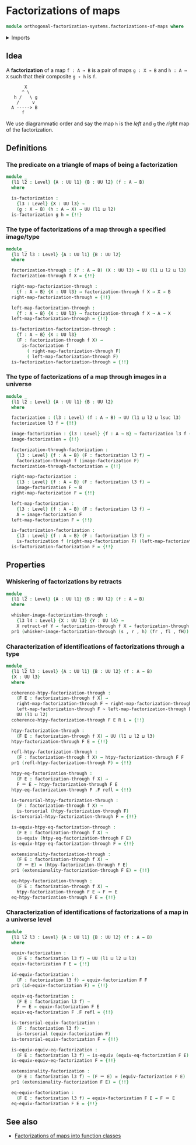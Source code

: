 # Factorizations of maps

```agda
module orthogonal-factorization-systems.factorizations-of-maps where
```

<details><summary>Imports</summary>

```agda
open import foundation.action-on-identifications-functions
open import foundation.conjunction
open import foundation.dependent-pair-types
open import foundation.equivalences
open import foundation.function-types
open import foundation.fundamental-theorem-of-identity-types
open import foundation.homotopies
open import foundation.homotopy-induction
open import foundation.identity-types
open import foundation.propositions
open import foundation.retractions
open import foundation.retracts-of-types
open import foundation.sections
open import foundation.structure-identity-principle
open import foundation.torsorial-type-families
open import foundation.univalence
open import foundation.universe-levels
open import foundation.whiskering-homotopies
```

</details>

## Idea

A **factorization** of a map `f : A → B` is a pair of maps `g : X → B` and
`h : A → X` such that their composite `g ∘ h` is `f`.

```text
       X
      ^ \
   h /   \ g
    /     v
  A -----> B
      f
```

We use diagrammatic order and say the map `h` is the _left_ and `g` the _right_
map of the factorization.

## Definitions

### The predicate on a triangle of maps of being a factorization

```agda
module _
  {l1 l2 : Level} {A : UU l1} {B : UU l2} (f : A → B)
  where

  is-factorization :
    {l3 : Level} {X : UU l3} →
    (g : X → B) (h : A → X) → UU (l1 ⊔ l2)
  is-factorization g h = {!!}
```

### The type of factorizations of a map through a specified image/type

```agda
module _
  {l1 l2 l3 : Level} {A : UU l1} {B : UU l2}
  where

  factorization-through : (f : A → B) (X : UU l3) → UU (l1 ⊔ l2 ⊔ l3)
  factorization-through f X = {!!}

  right-map-factorization-through :
    {f : A → B} {X : UU l3} → factorization-through f X → X → B
  right-map-factorization-through = {!!}

  left-map-factorization-through :
    {f : A → B} {X : UU l3} → factorization-through f X → A → X
  left-map-factorization-through = {!!}

  is-factorization-factorization-through :
    {f : A → B} {X : UU l3}
    (F : factorization-through f X) →
      is-factorization f
        ( right-map-factorization-through F)
        ( left-map-factorization-through F)
  is-factorization-factorization-through = {!!}
```

### The type of factorizations of a map through images in a universe

```agda
module _
  {l1 l2 : Level} {A : UU l1} {B : UU l2}
  where

  factorization : (l3 : Level) (f : A → B) → UU (l1 ⊔ l2 ⊔ lsuc l3)
  factorization l3 f = {!!}

  image-factorization : {l3 : Level} {f : A → B} → factorization l3 f → UU l3
  image-factorization = {!!}

  factorization-through-factorization :
    {l3 : Level} {f : A → B} (F : factorization l3 f) →
    factorization-through f (image-factorization F)
  factorization-through-factorization = {!!}

  right-map-factorization :
    {l3 : Level} {f : A → B} (F : factorization l3 f) →
    image-factorization F → B
  right-map-factorization F = {!!}

  left-map-factorization :
    {l3 : Level} {f : A → B} (F : factorization l3 f) →
    A → image-factorization F
  left-map-factorization F = {!!}

  is-factorization-factorization :
    {l3 : Level} {f : A → B} (F : factorization l3 f) →
    is-factorization f (right-map-factorization F) (left-map-factorization F)
  is-factorization-factorization F = {!!}
```

## Properties

### Whiskering of factorizations by retracts

```agda
module _
  {l1 l2 : Level} {A : UU l1} {B : UU l2} (f : A → B)
  where

  whisker-image-factorization-through :
    {l3 l4 : Level} {X : UU l3} {Y : UU l4} →
    X retract-of Y → factorization-through f X → factorization-through f Y
  pr1 (whisker-image-factorization-through (s , r , h) (fr , fl , fH)) = {!!}
```

### Characterization of identifications of factorizations through a type

```agda
module _
  {l1 l2 l3 : Level} {A : UU l1} {B : UU l2} (f : A → B)
  {X : UU l3}
  where

  coherence-htpy-factorization-through :
    (F E : factorization-through f X) →
    right-map-factorization-through F ~ right-map-factorization-through E →
    left-map-factorization-through F ~ left-map-factorization-through E →
    UU (l1 ⊔ l2)
  coherence-htpy-factorization-through F E R L = {!!}

  htpy-factorization-through :
    (F E : factorization-through f X) → UU (l1 ⊔ l2 ⊔ l3)
  htpy-factorization-through F E = {!!}

  refl-htpy-factorization-through :
    (F : factorization-through f X) → htpy-factorization-through F F
  pr1 (refl-htpy-factorization-through F) = {!!}

  htpy-eq-factorization-through :
    (F E : factorization-through f X) →
    F ＝ E → htpy-factorization-through F E
  htpy-eq-factorization-through F .F refl = {!!}

  is-torsorial-htpy-factorization-through :
    (F : factorization-through f X) →
    is-torsorial (htpy-factorization-through F)
  is-torsorial-htpy-factorization-through F = {!!}

  is-equiv-htpy-eq-factorization-through :
    (F E : factorization-through f X) →
    is-equiv (htpy-eq-factorization-through F E)
  is-equiv-htpy-eq-factorization-through F = {!!}

  extensionality-factorization-through :
    (F E : factorization-through f X) →
    (F ＝ E) ≃ (htpy-factorization-through F E)
  pr1 (extensionality-factorization-through F E) = {!!}

  eq-htpy-factorization-through :
    (F E : factorization-through f X) →
    htpy-factorization-through F E → F ＝ E
  eq-htpy-factorization-through F E = {!!}
```

### Characterization of identifications of factorizations of a map in a universe level

```agda
module _
  {l1 l2 l3 : Level} {A : UU l1} {B : UU l2} (f : A → B)
  where

  equiv-factorization :
    (F E : factorization l3 f) → UU (l1 ⊔ l2 ⊔ l3)
  equiv-factorization F E = {!!}

  id-equiv-factorization :
    (F : factorization l3 f) → equiv-factorization F F
  pr1 (id-equiv-factorization F) = {!!}

  equiv-eq-factorization :
    (F E : factorization l3 f) →
    F ＝ E → equiv-factorization F E
  equiv-eq-factorization F .F refl = {!!}

  is-torsorial-equiv-factorization :
    (F : factorization l3 f) →
    is-torsorial (equiv-factorization F)
  is-torsorial-equiv-factorization F = {!!}

  is-equiv-equiv-eq-factorization :
    (F E : factorization l3 f) → is-equiv (equiv-eq-factorization F E)
  is-equiv-equiv-eq-factorization F = {!!}

  extensionality-factorization :
    (F E : factorization l3 f) → (F ＝ E) ≃ (equiv-factorization F E)
  pr1 (extensionality-factorization F E) = {!!}

  eq-equiv-factorization :
    (F E : factorization l3 f) → equiv-factorization F E → F ＝ E
  eq-equiv-factorization F E = {!!}
```

## See also

- [Factorizations of maps into function classes](orthogonal-factorization-systems.factorizations-of-maps-function-classes.md)
